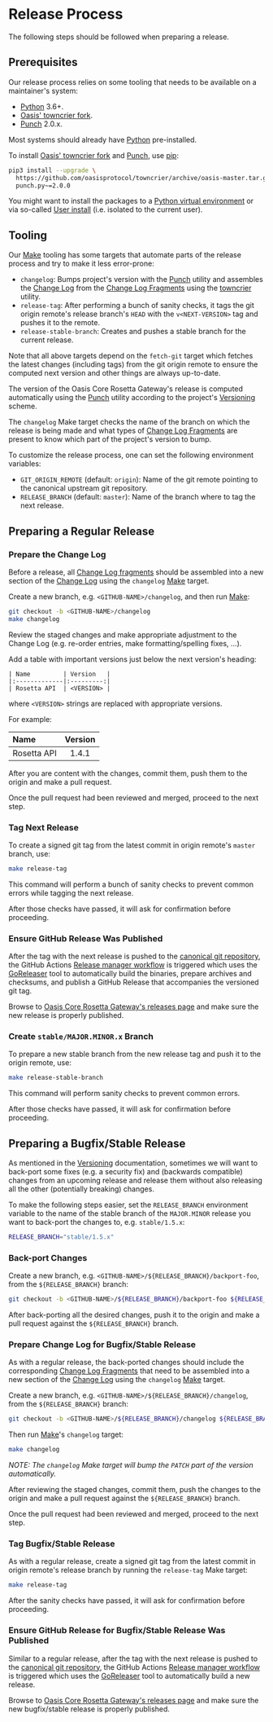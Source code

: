 # Release Process

The following steps should be followed when preparing a release.

## Prerequisites

Our release process relies on some tooling that needs to be available on a
maintainer's system:

- [Python] 3.6+.
- [Oasis' towncrier fork].
- [Punch] 2.0.x.

Most systems should already have [Python] pre-installed.

To install [Oasis' towncrier fork] and [Punch], use [pip]:

```bash
pip3 install --upgrade \
  https://github.com/oasisprotocol/towncrier/archive/oasis-master.tar.gz \
  punch.py~=2.0.0
```

You might want to install the packages to a [Python virtual environment] or
via so-called [User install] (i.e. isolated to the current user).

<!-- markdownlint-disable line-length -->
[Python]: https://www.python.org/
[Oasis' towncrier fork]: https://github.com/oasisprotocol/towncrier
[Punch]: https://github.com/lgiordani/punch
[pip]: https://pip.pypa.io/en/stable/
[Python virtual environment]:
  https://packaging.python.org/tutorials/installing-packages/#creating-virtual-environments
[User install]: https://pip.pypa.io/en/stable/user_guide/#user-installs
<!-- markdownlint-enable line-length -->

## Tooling

Our [Make] tooling has some targets that automate parts of the release process
and try to make it less error-prone:

- `changelog`: Bumps project's version with the [Punch] utility and assembles
  the [Change Log] from the [Change Log Fragments] using the
  [towncrier][Oasis' towncrier fork] utility.
- `release-tag`: After performing a bunch of sanity checks, it tags the git
  origin remote's release branch's `HEAD` with the `v<NEXT-VERSION>` tag and
  pushes it to the remote.
- `release-stable-branch`: Creates and pushes a stable branch for the current
  release.

Note that all above targets depend on the `fetch-git` target which fetches the
latest changes (including tags) from the git origin remote to ensure the
computed next version and other things are always up-to-date.

The version of the Oasis Core Rosetta Gateway's release is computed
automatically using the [Punch] utility according to the project's [Versioning]
scheme.

The `changelog` Make target checks the name of the branch on which the release
is being made and what types of [Change Log Fragments] are present to know
which part of the project's version to bump.

To customize the release process, one can set the following environment
variables:

- `GIT_ORIGIN_REMOTE` (default: `origin`): Name of the git remote pointing to
  the canonical upstream git repository.
- `RELEASE_BRANCH` (default: `master`): Name of the branch where to tag the next
  release.

[Make]: https://en.wikipedia.org/wiki/Make_\(software\)
[Change Log]: ../CHANGELOG.md
[Change Log Fragments]: ../.changelog/README.md
[Versioning]: versioning.md

## Preparing a Regular Release

### Prepare the Change Log

Before a release, all [Change Log fragments] should be assembled into a new
section of the [Change Log] using the `changelog` [Make] target.

Create a new branch, e.g. `<GITHUB-NAME>/changelog`, and then
run [Make]:

```bash
git checkout -b <GITHUB-NAME>/changelog
make changelog
```

Review the staged changes and make appropriate adjustment to the Change Log
(e.g. re-order entries, make formatting/spelling fixes, ...).

Add a table with important versions just below the next version's heading:

```
| Name         | Version   |
|:-------------|:---------:|
| Rosetta API  | <VERSION> |
```

where `<VERSION>` strings are replaced with appropriate versions.

For example:

| Name         | Version   |
|:-------------|:---------:|
| Rosetta API  | 1.4.1     |

After you are content with the changes, commit them, push them to the origin
and make a pull request.

Once the pull request had been reviewed and merged, proceed to the next step.

### Tag Next Release

To create a signed git tag from the latest commit in origin remote's `master`
branch, use:

```bash
make release-tag
```

This command will perform a bunch of sanity checks to prevent common errors
while tagging the next release.

After those checks have passed, it will ask for confirmation before proceeding.

### Ensure GitHub Release Was Published

After the tag with the next release is pushed to the [canonical git repository],
the GitHub Actions [Release manager workflow] is triggered which uses the
[GoReleaser] tool to automatically build the binaries, prepare archives and
checksums, and publish a GitHub Release that accompanies the versioned git tag.

Browse to [Oasis Core Rosetta Gateway's releases page] and make sure the new
release is properly published.

### Create `stable/MAJOR.MINOR.x` Branch

To prepare a new stable branch from the new release tag and push it to the
origin remote, use:

```bash
make release-stable-branch
```

This command will perform sanity checks to prevent common errors.

After those checks have passed, it will ask for confirmation before proceeding.

[canonical git repository]:
  https://github.com/oasisprotocol/oasis-core-rosetta-gateway
[Release manager workflow]: ../.github/workflows/release.yml
[GoReleaser]: https://goreleaser.com/
[Oasis Core Rosetta Gateway's releases page]:
  https://github.com/oasisprotocol/oasis-core-rosetta-gateway/releases

## Preparing a Bugfix/Stable Release

As mentioned in the [Versioning] documentation, sometimes we will want to
back-port some fixes (e.g. a security fix) and (backwards compatible) changes
from an upcoming release and release them without also releasing all the other
(potentially breaking) changes.

To make the following steps easier, set the `RELEASE_BRANCH` environment
variable to the name of the stable branch of the `MAJOR.MINOR` release you want
to back-port the changes to, e.g. `stable/1.5.x`:

```bash
RELEASE_BRANCH="stable/1.5.x"
```

### Back-port Changes

Create a new branch, e.g. `<GITHUB-NAME>/${RELEASE_BRANCH}/backport-foo`, from
the `${RELEASE_BRANCH}` branch:

```bash
git checkout -b <GITHUB-NAME>/${RELEASE_BRANCH}/backport-foo ${RELEASE_BRANCH}
```

After back-porting all the desired changes, push it to the origin and make a
pull request against the `${RELEASE_BRANCH}` branch.

### Prepare Change Log for Bugfix/Stable Release

As with a regular release, the back-ported changes should include the
corresponding [Change Log Fragments] that need to be assembled into a new
section of the [Change Log] using the `changelog` [Make] target.

Create a new branch, e.g. `<GITHUB-NAME>/${RELEASE_BRANCH}/changelog`, from the
`${RELEASE_BRANCH}` branch:

```bash
git checkout -b <GITHUB-NAME>/${RELEASE_BRANCH}/changelog ${RELEASE_BRANCH}
```

Then run [Make]'s `changelog` target:

```bash
make changelog
```

*NOTE: The `changelog` Make target will bump the `PATCH` part of the version
automatically.*

After reviewing the staged changes, commit them, push the changes to the origin
and make a pull request against the `${RELEASE_BRANCH}` branch.

Once the pull request had been reviewed and merged, proceed to the next step.

### Tag Bugfix/Stable Release

As with a regular release, create a signed git tag from the latest commit in
origin remote's release branch by running the `release-tag` Make target:

```bash
make release-tag
```

After the sanity checks have passed, it will ask for confirmation before
proceeding.

### Ensure GitHub Release for Bugfix/Stable Release Was Published

Similar to a regular release, after the tag with the next release is pushed to
the [canonical git repository], the GitHub Actions [Release manager workflow] is
triggered which uses the [GoReleaser] tool to automatically build a new release.

Browse to [Oasis Core Rosetta Gateway's releases page] and make sure the new
bugfix/stable release is properly published.
